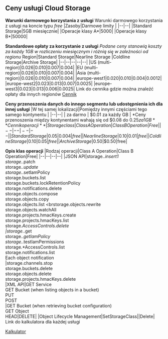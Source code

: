 ﻿## Ceny usługi Cloud Storage
**Warunki darmowego korzystania z usługi**
Warunki darmowego korzystania z usługi na koncie typu *free*
|Zasoby|Darmowe limity  |
|--|--|
|Standard Storage|5GB miesięcznie|
|Operacje klasy A*|5000|
|Operacje klasy B*|50000|

**Standardowe opłaty za korzystanie z usługi**
*Podane ceny stanowią koszty za każdy 1GB w rozliczeniu miesięcznym i różnią się w zależności od regionu*
Region|Standard Storage|Nearline Storage  |Coldline Storage|Archive Storage|
|--|--|--|--|--|
|US (multi-region)|$0.026  |$0.010|$0.007|$0.004|
|EU (multi-region)|$0.026  |$0.010|$0.007|$0.004|
|Asia (multi-region)|$0.026  |$0.010|$0.007|$0.004|
|europe-west1|$0.020|$0.010|$0.004|$0.0012|
|europe-west2|$0.023|$0.013|$0.007|$0.0025|
|europe-west3|$0.023|$0.013|$0.006|$0.0025|
Link do cennika gdzie można znaleźć opłaty dla innych regionów
[Cennik](https://cloud.google.com/storage/pricing)

**Ceny przenoszenia danych do innego segmentu lub udostępnienia ich dla innej usługi**
|W tej samej lokalizacji|Pomiędzy innymi częściami tego samego kontynentu  |
|--|--|
| za darmo | $0.01 za każdy GB |
*Ceny przenoszenia między kontynentami wahają się od $0.08 do $0.25 za 1GB
**Cennik operacji**
|Storage class|Class A Operation|Class B Operation|Free|
|--|--|--|--|
|Standard Storage|$0.05|$0.004|free|
|Nearline Storage|$0.10|$0.01|free|
|Coldline Storage|$0.10|$0.05|free|
|Archive Storage|$0.50|$0.50|free|

**Opis klas operacji**
|Rodzaj operacji|Class A Operation|Class B Operation|Free|
|--|--|--|--|
|JSON API|storage.*.insert1 <br>storage.*.patch<br>  storage.*.update  <br>storage.*.setIamPolicy  <br>storage.buckets.list  <br>storage.buckets.lockRetentionPolicy  <br>storage.notifications.delete  <br>storage.objects.compose  <br>storage.objects.copy  <br>storage.objects.list  <brstorage.objects.rewrite  <br>storage.objects.watchAll  <br>storage.projects.hmacKeys.create  <br>storage.projects.hmacKeys.list  <br>storage.*AccessControls.delete<br>|storage.*.get  <br>storage.*.getIamPolicy  <br>storage.*.testIamPermissions <br> storage.*AccessControls.list  <br>storage.notifications.list  <br>Each object notification<br>|storage.channels.stop  <br>storage.buckets.delete  <br>storage.objects.delete  <br>storage.projects.hmacKeys.delete <br>
|XML API|GET Service <br>GET Bucket (when listing objects in a bucket) <br> PUT <br> POST<br>|GET Bucket (when retrieving bucket configuration)  <br>GET Object  <br>HEAD|DELETE|
|Object Lifecycle Management|SetStorageClass||Delete|
<br>Link do kalkulatora dla każdej usługi 

[Kalkulator](https://cloud.google.com/products/calculator/)

